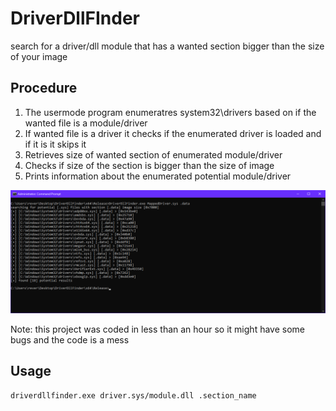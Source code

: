 # DriverDllFInder
search for a driver/dll module that has a wanted section bigger than the size of your image

## Procedure
1. The usermode program enumeratres system32\drivers based on if the wanted file is a module/driver
2. If wanted file is a driver it checks if the enumerated driver is loaded and if it is it skips it
3. Retrieves size of wanted section of enumerated module/driver
4. Checks if size of the section is bigger than the size of image
5. Prints information about the enumerated potential module/driver

![Console Example](./example.png)

Note: this project was coded in less than an hour so it might have some bugs and the code is a mess

## Usage
```driverdllfinder.exe driver.sys/module.dll .section_name```

